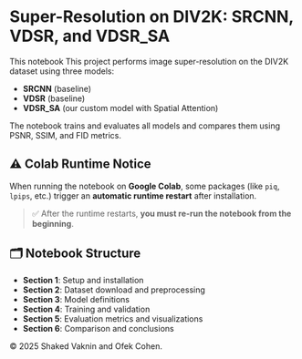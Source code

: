 # Super-Resolution on DIV2K: SRCNN, VDSR, and VDSR_SA
This notebook 
This project performs image super-resolution on the DIV2K dataset using three models:
- **SRCNN** (baseline)
- **VDSR** (baseline)
- **VDSR_SA** (our custom model with Spatial Attention)

The notebook trains and evaluates all models and compares them using PSNR, SSIM, and FID metrics.

## ⚠️ Colab Runtime Notice

When running the notebook on **Google Colab**, some packages (like `piq`, `lpips`, etc.) trigger an **automatic runtime restart** after installation.

> ✅ After the runtime restarts, **you must re-run the notebook from the beginning**.

## 🗂️ Notebook Structure

- **Section 1**: Setup and installation
- **Section 2**: Dataset download and preprocessing
- **Section 3**: Model definitions
- **Section 4**: Training and validation
- **Section 5**: Evaluation metrics and visualizations
- **Section 6**: Comparison and conclusions

© 2025 Shaked Vaknin and Ofek Cohen.
